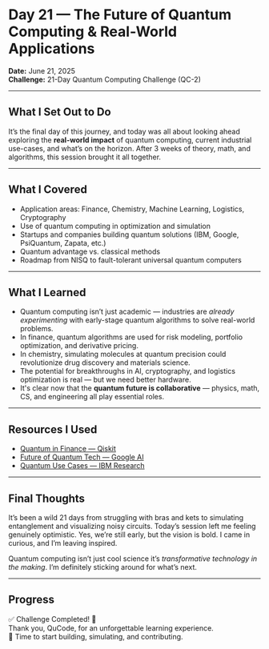 # Day 21 — The Future of Quantum Computing & Real-World Applications  
**Date:** June 21, 2025  
**Challenge:** 21-Day Quantum Computing Challenge (QC-2)

---

## What I Set Out to Do  
It’s the final day of this journey, and today was all about looking ahead exploring the **real-world impact** of quantum computing, current industrial use-cases, and what’s on the horizon. After 3 weeks of theory, math, and algorithms, this session brought it all together.

---

## What I Covered  
- Application areas: Finance, Chemistry, Machine Learning, Logistics, Cryptography  
- Use of quantum computing in optimization and simulation  
- Startups and companies building quantum solutions (IBM, Google, PsiQuantum, Zapata, etc.)  
- Quantum advantage vs. classical methods  
- Roadmap from NISQ to fault-tolerant universal quantum computers

---

## What I Learned  
- Quantum computing isn’t just academic — industries are *already experimenting* with early-stage quantum algorithms to solve real-world problems.  
- In finance, quantum algorithms are used for risk modeling, portfolio optimization, and derivative pricing.  
- In chemistry, simulating molecules at quantum precision could revolutionize drug discovery and materials science.  
- The potential for breakthroughs in AI, cryptography, and logistics optimization is real — but we need better hardware.  
- It's clear now that the **quantum future is collaborative** — physics, math, CS, and engineering all play essential roles.

---

## Resources I Used  
- [Quantum in Finance — Qiskit](https://youtu.be/qQviI1d_hFA?si=Ypoyj0v7KCftOieG)  
- [Future of Quantum Tech — Google AI](https://youtu.be/-UlxHPIEVqA?si=jTVb1o_I7BaFDslE)  
- [Quantum Use Cases — IBM Research](https://youtu.be/UtDllX_MTbw?si=NV930uRpt0y8D7Qk)

---

## Final Thoughts  
It’s been a wild 21 days from struggling with bras and kets to simulating entanglement and visualizing noisy circuits. Today’s session left me feeling genuinely optimistic. Yes, we’re still early, but the vision is bold. I came in curious, and I’m leaving inspired.

Quantum computing isn’t just cool science it’s *transformative technology in the making*. I’m definitely sticking around for what’s next.

---

## Progress  
✅ Challenge Completed! 🎉  
Thank you, QuCode, for an unforgettable learning experience.  
🔁 Time to start building, simulating, and contributing.
